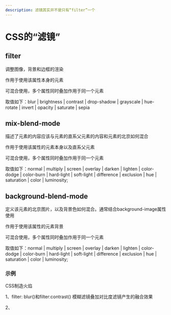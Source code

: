 ```yaml
---
description: 滤镜其实并不是只有“filter”一个
---
```


# CSS的“滤镜”

## filter

调整图像，背景和边框的渲染

作用于使用该属性本身的元素

可混合使用，多个属性同时叠加作用于同一个元素

取值如下：blur \| brightness \| contrast \| drop-shadow \| grayscale \| hue-rotate \| invert \| opacity \| saturate \| sepia

## mix-blend-mode

描述了元素的内容应该与元素的直系父元素的内容和元素的北京如何混合

作用于使用该属性的元素本身以及直系父元素

可混合使用，多个属性同时叠加作用于同一个元素

取值如下：normal \| multiply \| screen \| overlay \| darken \| lighten \| color-dodge \| color-burn \| hard-light \| soft-light \| difference \| exclusion \| hue \| saturation \| color \| luminosity;

## background-blend-mode

定义该元素的北京图片，以及背景色如何混合。通常结合background-image属性使用

作用于使用该属性的元素背景

可混合使用，多个属性同时叠加作用于同一个元素

取值如下：normal \| multiply \| screen \| overlay \| darken \| lighten \| color-dodge \| color-burn \| hard-light \| soft-light \| difference \| exclusion \| hue \| saturation \| color \| luminosity;



### 示例

CSS制造火焰

1、filter: blur\(\)和filter:contrast\(\) 模糊滤镜叠加对比度滤镜产生的融合效果

2、

